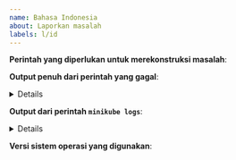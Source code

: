```yaml
---
name: Bahasa Indonesia
about: Laporkan masalah
labels: l/id
---
```

<!-- Gunakan template ini saat melaporkan masalah, dengan memberikan informasi sebanyak mungkin. Jika hal ini tidak dilakukan, respons terhadap laporan dapat menjadi tertunda. Terima kasih. -->

**Perintah yang diperlukan untuk merekonstruksi masalah**:

**Output penuh dari perintah yang gagal**:<details>


</details>

**Output dari perintah `minikube logs`**: <details>


</details>

**Versi sistem operasi yang digunakan**:
